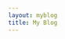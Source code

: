 ```yaml
---
layout: myblog
title: My Blog
---
```


<html lang="en">
<head>
  <meta charset="UTF-8">
  <meta name="viewport" content="width=device-width, initial-scale=1.0">
  <title>My Blog</title>
  <style>
    #feed {
      display: flex;
      flex-wrap: wrap;
      justify-content: center; /* 가로 간격을 균등하게 분배하여 정렬 */
      gap: 50px 30px; /* row-gap과 column-gap을 한 번에 설정 */
    }

    #feed > div {
      width: calc(50% - 100px); 
      margin-bottom: 50px;
    }

    @media screen and (max-width: 768px) {
      #feed > div {
        width: calc(100% - 100px); /* 화면이 작아질 때, 2개의 객체가 한 줄에 표시되도록 설정 */
      }
    }
  </style>
</head>
<body>
<meta name="viewport" content="width=device-width, initial-scale=1.0, maximum-scale=1, minimum-scale=1">
<section class="section">
  <!-- velog feed api -->
  <div id="feed"></div>
  <script>
    fetch('https://velogfeed.vercel.app/api/feed?username=dksduddnr33&postnum=6')
      .then(res => res.json())
      .then(postinfoList => {
        const feedElement = document.getElementById('feed');
        postinfoList.forEach((postinfo) => {
          const svg = postinfo.svg;
          const url = postinfo.url;
          const cardHtml = `
            <div style="text-align: center;">
              <a href="${url}" target="_blank">${svg}</a>
            </div>
          `;
          feedElement.innerHTML += cardHtml;
        });
      })
      .catch(error => console.error(error));
  </script>
  <!-- velog feed api end -->
</section>

</body>
</html>

